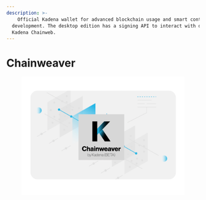```yaml
---
description: >-
  ​ ​ Official Kadena wallet for advanced blockchain usage and smart contract
  development. The desktop edition has a signing API to interact with dApps on
  Kadena Chainweb.
---
```


# Chainweaver

<figure><img src="../../.gitbook/assets/image (4).png" alt=""><figcaption></figcaption></figure>

